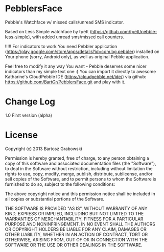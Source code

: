 PebblersFace
============

Pebble's Watchface w/ missed calls/unread SMS indicator.

Based on Less Simple watchface by tpett (https://github.com/tpett/pebble-less-simple), with added unread sms/missed call counters.


!!!!! For indicators to work You need Pebbler application (https://play.google.com/store/apps/details?id=com.bg.pebbler) installed on Your phone (sorry, Android only), as well as original Pebble application.

Feel free to modify it any way You want - Pebble deserves some nicer indicators than my simple text one :) 
You can import it directly to awesome Katharine's  CloudPebble IDE (https://cloudpebble.net/ide/) via github: https://github.com/BartGr/PebblersFace.git and play with it.


Change Log
=====

1.0 First version (alpha)

License
============
Copyright (c) 2013 Bartosz Grabowski 

Permission is hereby granted, free of charge, to any person obtaining a copy of this software and associated documentation files (the "Software"), to deal in the Software without restriction, including without limitation the rights to use, copy, modify, merge, publish, distribute, sublicense, and/or sell copies of the Software, and to permit persons to whom the Software is furnished to do so, subject to the following conditions:

The above copyright notice and this permission notice shall be included in all copies or substantial portions of the Software.

THE SOFTWARE IS PROVIDED "AS IS", WITHOUT WARRANTY OF ANY KIND, EXPRESS OR IMPLIED, INCLUDING BUT NOT LIMITED TO THE WARRANTIES OF MERCHANTABILITY, FITNESS FOR A PARTICULAR PURPOSE AND NONINFRINGEMENT. IN NO EVENT SHALL THE AUTHORS OR COPYRIGHT HOLDERS BE LIABLE FOR ANY CLAIM, DAMAGES OR OTHER LIABILITY, WHETHER IN AN ACTION OF CONTRACT, TORT OR OTHERWISE, ARISING FROM, OUT OF OR IN CONNECTION WITH THE SOFTWARE OR THE USE OR OTHER DEALINGS IN THE SOFTWARE.